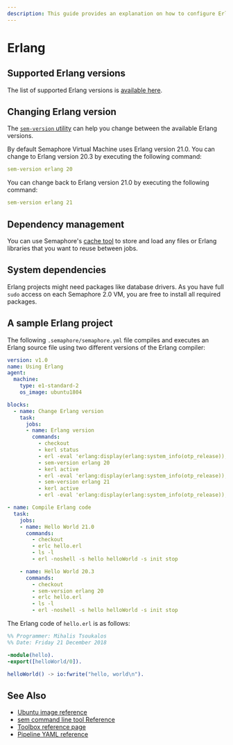 ```yaml
---
description: This guide provides an explanation on how to configure Erlang projects on Semaphore 2.0. It provides example projects as well that should help you get started.
---
```


# Erlang

## Supported Erlang versions

The list of supported Erlang versions is [available here][erlang-versions].

## Changing Erlang version

The [`sem-version` utility][sem-version]
can help you change between the available Erlang versions.

By default Semaphore Virtual Machine uses Erlang version 21.0. You can change
to Erlang version 20.3 by executing the following command:

``` yaml
sem-version erlang 20
```

You can change back to Erlang version 21.0 by executing the following command:

``` yaml
sem-version erlang 21
```

## Dependency management

You can use Semaphore's [cache tool](https://docs.semaphoreci.com/reference/toolbox-reference/#cache)
to store and load any files or Erlang libraries that you want to reuse between jobs.

## System dependencies

Erlang projects might need packages like database drivers. As you have full `sudo`
access on each Semaphore 2.0 VM, you are free to install all required packages.

## A sample Erlang project

The following `.semaphore/semaphore.yml` file compiles and executes an Erlang
source file using two different versions of the Erlang compiler:

``` yaml
version: v1.0
name: Using Erlang
agent:
  machine:
    type: e1-standard-2
    os_image: ubuntu1804

blocks:
  - name: Change Erlang version
    task:
      jobs:
      - name: Erlang version
        commands:
          - checkout
          - kerl status
          - erl -eval 'erlang:display(erlang:system_info(otp_release)), halt().'  -noshell
          - sem-version erlang 20
          - kerl active
          - erl -eval 'erlang:display(erlang:system_info(otp_release)), halt().'  -noshell
          - sem-version erlang 21
          - kerl active
          - erl -eval 'erlang:display(erlang:system_info(otp_release)), halt().'  -noshell

- name: Compile Erlang code
  task:
    jobs:
    - name: Hello World 21.0
      commands:
        - checkout
        - erlc hello.erl
        - ls -l
        - erl -noshell -s hello helloWorld -s init stop

    - name: Hello World 20.3
      commands:
        - checkout
        - sem-version erlang 20
        - erlc hello.erl
        - ls -l
        - erl -noshell -s hello helloWorld -s init stop
```

The Erlang code of `hello.erl` is as follows:

``` erlang
%% Programmer: Mihalis Tsoukalos
%% Date: Friday 21 December 2018

-module(hello).
-export([helloWorld/0]).

helloWorld() -> io:fwrite("hello, world\n").
```

## See Also

- [Ubuntu image reference](https://docs.semaphoreci.com/ci-cd-environment/ubuntu-18.04-image/)
- [sem command line tool Reference](https://docs.semaphoreci.com/reference/sem-command-line-tool/)
- [Toolbox reference page](https://docs.semaphoreci.com/reference/toolbox-reference/)
- [Pipeline YAML reference](https://docs.semaphoreci.com/reference/pipeline-yaml-reference/)

[sem-version]: https://docs.semaphoreci.com/ci-cd-environment/sem-version-managing-language-versions-on-linux/
[erlang-versions]: https://docs.semaphoreci.com/ci-cd-environment/ubuntu-18.04-image/#erlang-and-elixir
